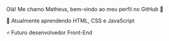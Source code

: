 Olá! Me chamo Matheus, bem-vindo ao meu perfil no GitHub 👋

🌱 Atualmente aprendendo HTML, CSS e JavaScript

⚡ Futuro desenvolvedor Front-End

<img src="https://media1.tenor.com/m/sk-lki_HQ08AAAAC/joseph-joestar-jojo.gif" alt="">
